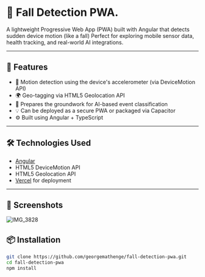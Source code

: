 # 📱 Fall Detection PWA.

A lightweight Progressive Web App (PWA) built with Angular that detects sudden device motion (like a fall)  Perfect for exploring mobile sensor data, health tracking, and real-world AI integrations.

---

## 🚀 Features

- 📱 Motion detection using the device's accelerometer (via DeviceMotion API)
- 🌍 Geo-tagging via HTML5 Geolocation API
- 🧠 Prepares the groundwork for AI-based event classification
- 💡 Can be deployed as a secure PWA or packaged via Capacitor
- ⚙️ Built using Angular + TypeScript

---

## 🛠️ Technologies Used

- [Angular](https://angular.io/)
- HTML5 DeviceMotion API
- HTML5 Geolocation API
- [Vercel](https://vercel.com) for deployment

---

## 📸 Screenshots

![IMG_3828](https://github.com/user-attachments/assets/8e607705-5a2e-4e43-92f2-50ff607281e2)

## 📦 Installation

```bash
git clone https://github.com/georgemathenge/fall-detection-pwa.git
cd fall-detection-pwa
npm install
